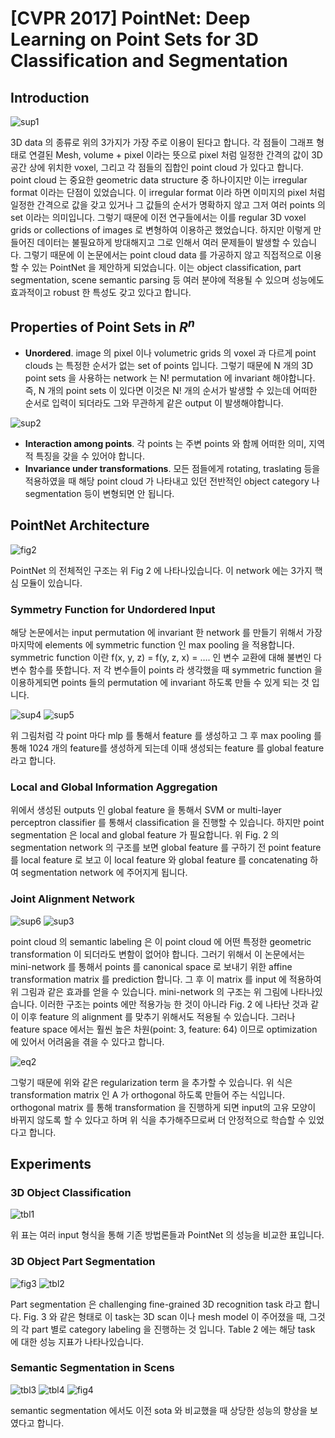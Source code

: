 # \[CVPR 2017\] PointNet: Deep Learning on Point Sets for 3D Classification and Segmentation

## Introduction

![sup1](image/sup1.png)

3D data 의 종류로 위의 3가지가 가장 주로 이용이 된다고 합니다. 각 점들이 그래프 형태로 연결된 Mesh, volume + pixel 이라는 뜻으로 pixel 처럼 일정한 간격의 값이 3D 공간 상에 위치한 voxel, 그리고 각 점들의 집합인 point cloud 가 있다고 합니다. point cloud 는 중요한 geometric data structure 중 하나이지만 이는 irregular format 이라는 단점이 있었습니다. 이 irregular format 이라 하면 이미지의 pixel 처럼 일정한 간격으로 값을 갖고 있거나 그 값들의 순서가 명확하지 않고 그저 여러 points 의 set 이라는 의미입니다. 그렇기 때문에 이전 연구들에서는 이를 regular 3D voxel grids or collections of images 로 변형하여 이용하곤 했었습니다. 하지만 이렇게 만들어진 데이터는 불필요하게 방대해지고 그로 인해서 여러 문제들이 발생할 수 있습니다. 그렇기 때문에 이 논문에서는 point cloud data 를 가공하지 않고 직접적으로 이용할 수 있는 PointNet 을 제안하게 되었습니다. 이는 object classification, part segmentation, scene semantic parsing 등 여러 분야에 적용될 수 있으며 성능에도 효과적이고 robust 한 특성도 갖고 있다고 합니다.

## Properties of Point Sets in $R^n$

- **Unordered**. image 의 pixel 이나 volumetric grids 의 voxel 과 다르게 point clouds 는 특정한 순서가 없는 set of points 입니다. 그렇기 때문에 N 개의 3D point sets 을 사용하는 network 는 N! permutation 에 invariant 해야합니다. 즉, N 개의 point sets 이 있다면 이것은 N! 개의 순서가 발생할 수 있는데 어떠한 순서로 입력이 되더라도 그와 무관하게 같은 output 이 발생해야합니다.

![sup2](image/sup2.png)

- **Interaction among points**. 각 points 는 주변 points 와 함께 어떠한 의미, 지역적 특징을 갖을 수 있어야 합니다.
- **Invariance under transformations**. 모든 점들에게 rotating, traslating 등을 적용하였을 때 해당 point cloud 가 나타내고 있던 전반적인 object category 나 segmentation 등이 변형되면 안 됩니다.

## PointNet Architecture

![fig2](image/fig2.png)

PointNet 의 전체적인 구조는 위 Fig 2 에 나타나있습니다. 이 network 에는 3가지 핵심 모듈이 있습니다.

### Symmetry Function for Undordered Input

해당 논문에서는 input permutation 에 invariant 한 network 를 만들기 위해서 가장 마지막에 elements 에 symmetric function 인 max pooling 을 적용합니다. symmetric function 이란 f(x, y, z) = f(y, z, x) = …. 인 변수 교환에 대해 불변인 다변수 함수를 뜻합니다. 저 각 변수들이 points 라 생각했을 때 symmetric function 을 이용하게되면 points 들의 permutation 에 invariant 하도록 만들 수 있게 되는 것 입니다.

![sup4](image/sup4.png)
![sup5](image/sup5.png)

위 그림처럼 각 point 마다 mlp 를 통해서 feature 를 생성하고 그 후 max pooling 를 통해 1024 개의 feature를 생성하게 되는데 이때 생성되는 feature 를 global feature 라고 합니다.

### Local and Global Information Aggregation

위에서 생성된 outputs 인 global feature 을 통해서 SVM or multi-layer perceptron classifier 를 통해서 classification 을 진행할 수 있습니다. 하지만 point segmentation 은 local and global feature 가 필요합니다. 위 Fig. 2 의 segmentation network 의 구조를 보면 global feature 를 구하기 전 point feature 를 local feature 로 보고 이 local feature 와 global feature 를 concatenating 하여 segmentation network 에 주어지게 됩니다.

### Joint Alignment Network

![sup6](image/sup6.png)
![sup3](image/sup3.png)

point cloud 의 semantic labeling 은 이 point cloud 에 어떤 특정한 geometric transformation 이 되더라도 변함이 없어야 합니다. 그러기 위해서 이 논문에서는 mini-network 를 통해서 points 를 canonical space 로 보내기 위한 affine transformation matrix 를 prediction 합니다. 그 후 이 matrix 를 input 에 적용하여 위 그림과 같은 효과를 얻을 수 있습니다. mini-network 의 구조는 위 그림에 나타나있습니다. 이러한 구조는 points 에만 적용가능 한 것이 아니라 Fig. 2 에 나타난 것과 같이 이후 feature 의 alignment 를 맞추기 위해서도 적용될 수 있습니다. 그러나 feature space 에서는 훨씬 높은 차원(point: 3, feature: 64) 이므로 optimization 에 있어서 어려움을 겪을 수 있다고 합니다.

![eq2](image/eq2.png)

그렇기 때문에 위와 같은 regularization term 을 추가할 수 있습니다. 위 식은 transformation matrix 인 A 가 orthogonal 하도록 만들어 주는 식입니다. orthogonal matrix 를 통해 transformation 을 진행하게 되면 input의 고유 모양이 바뀌지 않도록 할 수 있다고 하며 위 식을 추가해주므로써 더 안정적으로 학습할 수 있었다고 합니다.

## Experiments

### 3D Object Classification

![tbl1](image/tbl1.png)

위 표는 여러 input 형식을 통해 기존 방법론들과 PointNet 의 성능을 비교한 표입니다.

### 3D Object Part Segmentation

![fig3](image/fig3.png)
![tbl2](image/tbl2.png)

Part segmentation 은 challenging fine-grained 3D recognition task 라고 합니다. Fig. 3 와 같은 형태로 이 task는 3D scan 이나 mesh model 이 주어졌을 때, 그것의 각 part 별로 category labeling 을 진행하는 것 입니다. Table 2 에는 해당 task 에 대한 성능 지표가 나타나있습니다.

### Semantic Segmentation in Scens

![tbl3](image/tbl3.png)
![tbl4](image/tbl4.png)
![fig4](image/fig4.png)

semantic segmentation 에서도 이전 sota 와 비교했을 때 상당한 성능의 향상을 보였다고 합니다.

